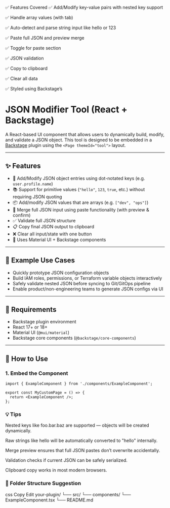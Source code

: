 ✅ Features Covered
✅ Add/Modify key-value pairs with nested key support

✅ Handle array values (with tab)

✅ Auto-detect and parse string input like hello or 123

✅ Paste full JSON and preview merge

✅ Toggle for paste section

✅ JSON validation

✅ Copy to clipboard

✅ Clear all data

✅ Styled using Backstage’s <Page themeId="tool">

###

# JSON Modifier Tool (React + Backstage)

A React-based UI component that allows users to dynamically build, modify, and validate a JSON object. This tool is designed to be embedded in a [Backstage](https://backstage.io/) plugin using the `<Page themeId="tool">` layout.

---

## ✨ Features

- 🔑 Add/Modify JSON object entries using dot-notated keys (e.g. `user.profile.name`)
- 📚 Support for primitive values (`"hello"`, `123`, `true`, etc.) without requiring JSON quoting
- 📦 Add/modify JSON values that are arrays (e.g. `["dev", "ops"]`)
- 🔁 Merge full JSON input using paste functionality (with preview & confirm)
- ✅ Validate full JSON structure
- 📋 Copy final JSON output to clipboard
- ❌ Clear all input/state with one button
- 🎨 Uses Material UI + Backstage components

---

## 🧪 Example Use Cases

- Quickly prototype JSON configuration objects
- Build IAM roles, permissions, or Terraform variable objects interactively
- Safely validate nested JSON before syncing to Git/GitOps pipeline
- Enable product/non-engineering teams to generate JSON configs via UI

---

## 🧰 Requirements

- Backstage plugin environment
- React 17+ or 18+
- Material UI (`@mui/material`)
- Backstage core components (`@backstage/core-components`)

---

## 🚀 How to Use

### 1. Embed the Component

```tsx
import { ExampleComponent } from './components/ExampleComponent';

export const MyCustomPage = () => {
  return <ExampleComponent />;
};
```

### 💡 Tips
Nested keys like foo.bar.baz are supported — objects will be created dynamically.

Raw strings like hello will be automatically converted to "hello" internally.

Merge preview ensures that full JSON pastes don’t overwrite accidentally.

Validation checks if current JSON can be safely serialized.

Clipboard copy works in most modern browsers.

### 📂 Folder Structure Suggestion
css
Copy
Edit
your-plugin/
  └── src/
      └── components/
          └── ExampleComponent.tsx
      └── README.md